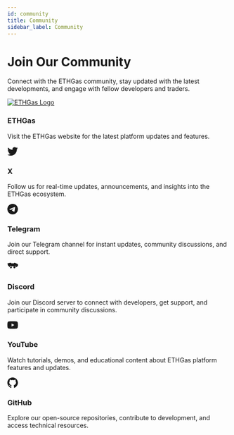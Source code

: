```yaml
---
id: community
title: Community
sidebar_label: Community
---
```


# Join Our Community

Connect with the ETHGas community, stay updated with the latest developments, and engage with fellow developers and traders.



<div className="row">
  <div className="col col--4">
    <div className="feature-card text--center">
      <a href="https://ethgas.com" target="_blank" rel="noopener noreferrer" style={{ textDecoration: 'none', color: 'inherit' }}>
        <div style={{
          display: 'flex',
          justifyContent: 'center',
          alignItems: 'center',
          width: '60px',
          height: '60px',
          margin: '0 auto 1.5rem',
          background: 'linear-gradient(135deg, #00A2C7 0%, #0089A8 100%)',
          borderRadius: '50%',
          color: 'white',
          transition: 'all 0.3s ease',
          cursor: 'pointer'
        }}>
          <img src="/img/ETHGas_logo.png" alt="ETHGas Logo" style={{ width: '32px', height: '32px', objectFit: 'contain' }} />
        </div>
      </a>
      <h3>ETHGas</h3>
      <p>Visit the ETHGas website for the latest platform updates and features.</p>
    </div>
  </div>
  <div className="col col--4">
    <div className="feature-card text--center">
      <a href="https://x.com/ETHGASofficial" target="_blank" rel="noopener noreferrer" style={{ textDecoration: 'none', color: 'inherit' }}>
        <div style={{
          display: 'flex',
          justifyContent: 'center',
          alignItems: 'center',
          width: '60px',
          height: '60px',
          margin: '0 auto 1.5rem',
          background: 'linear-gradient(135deg, #00A2C7 0%, #0089A8 100%)',
          borderRadius: '50%',
          color: 'white',
          transition: 'all 0.3s ease',
          cursor: 'pointer'
        }}>
          <svg width="24" height="24" viewBox="0 0 24 24" fill="currentColor">
            <path d="M23.953 4.57a10 10 0 01-2.825.775 4.958 4.958 0 002.163-2.723c-.951.555-2.005.959-3.127 1.184a4.92 4.92 0 00-8.384 4.482C7.69 8.095 4.067 6.13 1.64 3.162a4.822 4.822 0 00-.666 2.475c0 1.71.87 3.213 2.188 4.096a4.904 4.904 0 01-2.228-.616v.06a4.923 4.923 0 003.946 4.827 4.996 4.996 0 01-2.212.085 4.936 4.936 0 004.604 3.417 9.867 9.867 0 01-6.102 2.105c-.39 0-.779-.023-1.17-.067a13.995 13.995 0 007.557 2.209c9.053 0 13.998-7.496 13.998-13.985 0-.21 0-.42-.015-.63A9.935 9.935 0 0024 4.59z"/>
          </svg>
        </div>
      </a>
      <h3>X</h3>
      <p>Follow us for real-time updates, announcements, and insights into the ETHGas ecosystem.</p>
    </div>
  </div>
  <div className="col col--4">
    <div className="feature-card text--center">
      <a href="https://t.me/ethgas" target="_blank" rel="noopener noreferrer" style={{ textDecoration: 'none', color: 'inherit' }}>
        <div style={{
          display: 'flex',
          justifyContent: 'center',
          alignItems: 'center',
          width: '60px',
          height: '60px',
          margin: '0 auto 1.5rem',
          background: 'linear-gradient(135deg, #00A2C7 0%, #0089A8 100%)',
          borderRadius: '50%',
          color: 'white',
          transition: 'all 0.3s ease',
          cursor: 'pointer'
        }}>
          <svg width="24" height="24" viewBox="0 0 24 24" fill="currentColor">
            <path d="M11.944 0A12 12 0 0 0 0 12a12 12 0 0 0 12 12 12 12 0 0 0 12-12A12 12 0 0 0 12 0a12 12 0 0 0-.056 0zm4.962 7.224c.1-.002.321.023.465.14a.506.506 0 0 1 .171.325c.016.093.036.306.02.472-.18 1.898-.962 6.502-1.36 8.627-.168.9-.499 1.201-.82 1.23-.696.065-1.225-.46-1.9-.902-1.056-.693-1.653-1.124-2.678-1.8-1.185-.78-.417-1.21.258-1.91.177-.184 3.247-2.977 3.307-3.23.007-.032.014-.15-.056-.212s-.174-.041-.249-.024c-.106.024-1.793 1.14-5.061 3.345-.48.33-.913.49-1.302.48-.428-.008-1.252-.241-1.865-.44-.752-.245-1.349-.374-1.297-.789.027-.216.325-.437.893-.663 3.498-1.524 5.83-2.529 6.998-3.014 3.332-1.386 4.025-1.627 4.476-1.635z"/>
          </svg>
        </div>
      </a>
      <h3>Telegram</h3>
      <p>Join our Telegram channel for instant updates, community discussions, and direct support.</p>
    </div>
  </div>
</div>

<div className="row" style={{ marginTop: '2rem' }}>
  <div className="col col--4">
    <div className="feature-card text--center">
      <a href="https://discord.gg/ethgas" target="_blank" rel="noopener noreferrer" style={{ textDecoration: 'none', color: 'inherit' }}>
        <div style={{
          display: 'flex',
          justifyContent: 'center',
          alignItems: 'center',
          width: '60px',
          height: '60px',
          margin: '0 auto 1.5rem',
          background: 'linear-gradient(135deg, #00A2C7 0%, #0089A8 100%)',
          borderRadius: '50%',
          color: 'white',
          transition: 'all 0.3s ease',
          cursor: 'pointer'
        }}>
          <svg width="24" height="24" viewBox="0 0 24 24" fill="currentColor" style={{ display: 'block', margin: '0 auto' }}>
            <path d="M20.317 4.37a19.791 19.791 0 00-4.885-1.515a.074.074 0 00-.079.037c-.21.375-.444.864-.608 1.25a18.27 18.27 0 00-5.487 0a12.64 12.64 0 00-.617-1.25a.077.077 0 00-.079-.037A19.736 19.736 0 00.284 4.37a.07.07 0 00-.032.027C.533 6.159 1.1 7.8 1.8 9.33a.082.082 0 00.031.057a18.165 18.165 0 005.487 3.55a.078.078 0 00.084-.028a14.503 14.503 0 001.226-1.994a.076.076 0 00-.041-.106a13.107 13.107 0 01-1.872-.892a.077.077 0 01-.008-.128a10.2 10.2 0 00.372-.292a.074.074 0 01.077-.01c3.928 1.793 8.18 1.793 12.062 0a.074.074 0 01.078.01c.12.098.246.198.373.292a.077.077 0 01-.006.127a12.299 12.299 0 01-1.873.892a.077.077 0 00-.041.107c.36.698.772 1.362 1.225 1.993a.076.076 0 00.084.028a18.165 18.165 0 005.487-3.55a.077.077 0 00.031-.057a19.317 19.317 0 001.517-2.96a.061.061 0 00-.031-.03zM8.02 15.33c-1.183 0-2.157-1.085-2.157-2.419c0-1.333.956-2.419 2.157-2.419c1.21 0 2.176 1.096 2.157 2.42c0 1.333-.956 2.418-2.157 2.418zm7.975 0c-1.183 0-2.157-1.085-2.157-2.419c0-1.333.955-2.419 2.157-2.419c1.21 0 2.176 1.096 2.157 2.42c0 1.333-.946 2.418-2.157 2.418z"/>
          </svg>
        </div>
      </a>
      <h3>Discord</h3>
      <p>Join our Discord server to connect with developers, get support, and participate in community discussions.</p>
    </div>
  </div>
  <div className="col col--4">
    <div className="feature-card text--center">
      <a href="https://www.youtube.com/channel/UCuGXI-jGz_n5MnMHuBRXsSg" target="_blank" rel="noopener noreferrer" style={{ textDecoration: 'none', color: 'inherit' }}>
        <div style={{
          display: 'flex',
          justifyContent: 'center',
          alignItems: 'center',
          width: '60px',
          height: '60px',
          margin: '0 auto 1.5rem',
          background: 'linear-gradient(135deg, #00A2C7 0%, #0089A8 100%)',
          borderRadius: '50%',
          color: 'white',
          transition: 'all 0.3s ease',
          cursor: 'pointer'
        }}>
          <svg width="24" height="24" viewBox="0 0 24 24" fill="currentColor">
            <path d="M23.498 6.186a3.016 3.016 0 0 0-2.122-2.136C19.505 3.545 12 3.545 12 3.545s-7.505 0-9.377.505A3.017 3.017 0 0 0 .502 6.186C0 8.07 0 12 0 12s0 3.93.502 5.814a3.016 3.016 0 0 0 2.122 2.136c1.871.505 9.376.505 9.376.505s7.505 0 9.377-.505a3.015 3.015 0 0 0 2.122-2.136C24 15.93 24 12 24 12s0-3.93-.502-5.814zM9.545 15.568V8.432L15.818 12l-6.273 3.568z"/>
          </svg>
        </div>
      </a>
      <h3>YouTube</h3>
      <p>Watch tutorials, demos, and educational content about ETHGas platform features and updates.</p>
    </div>
  </div>
  <div className="col col--4">
    <div className="feature-card text--center">
      <a href="https://github.com/ethgas-developer" target="_blank" rel="noopener noreferrer" style={{ textDecoration: 'none', color: 'inherit' }}>
        <div style={{
          display: 'flex',
          justifyContent: 'center',
          alignItems: 'center',
          width: '60px',
          height: '60px',
          margin: '0 auto 1.5rem',
          background: 'linear-gradient(135deg, #00A2C7 0%, #0089A8 100%)',
          borderRadius: '50%',
          color: 'white',
          transition: 'all 0.3s ease',
          cursor: 'pointer'
        }}>
          <svg width="24" height="24" viewBox="0 0 24 24" fill="currentColor">
            <path d="M12 0c-6.626 0-12 5.373-12 12 0 5.302 3.438 9.8 8.207 11.387.599.111.793-.261.793-.577v-2.234c-3.338.726-4.033-1.416-4.033-1.416-.546-1.387-1.333-1.756-1.333-1.756-1.089-.745.083-.729.083-.729 1.205.084 1.839 1.237 1.839 1.237 1.07 1.834 2.807 1.304 3.492.997.107-.775.418-1.305.762-1.604-2.665-.305-5.467-1.334-5.467-5.931 0-1.311.469-2.381 1.236-3.221-.124-.303-.535-1.524.117-3.176 0 0 1.008-.322 3.301 1.23.957-.266 1.983-.399 3.003-.404 1.02.005 2.047.138 3.006.404 2.291-1.552 3.297-1.23 3.297-1.23.653 1.653.242 2.874.118 3.176.77.84 1.235 1.911 1.235 3.221 0 4.609-2.807 5.624-5.479 5.921.43.372.823 1.102.823 2.222v3.293c0 .319.192.694.801.576 4.765-1.589 8.199-6.086 8.199-11.386 0-6.627-5.373-12-12-12z"/>
          </svg>
        </div>
      </a>
      <h3>GitHub</h3>
      <p>Explore our open-source repositories, contribute to development, and access technical resources.</p>
    </div>
  </div>
</div> 